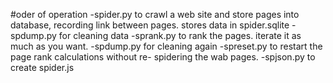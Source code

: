 

#oder of operation
-spider.py to crawl a web site and store pages into database, recording link between pages. stores data in spider.sqlite
-spdump.py for cleaning data
-sprank.py to rank the pages. iterate it as much as you want.
-spdump.py for cleaning again
-spreset.py to restart the page rank calculations without re- spidering the wab pages.
-spjson.py to create  spider.js
